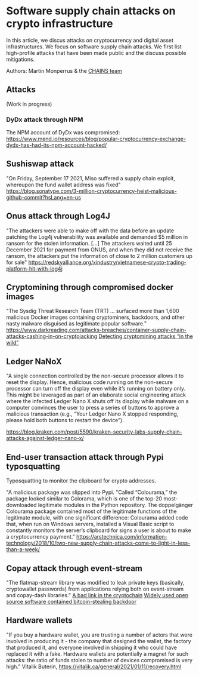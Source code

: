 # Software supply chain attacks on crypto infrastructure

In this article, we discus attacks on cryptocurrency and digital asset infrastructures.
We focus on software supply chain attacks.
We first list high-profile attacks that have been made public and the discuss possible mitigations.

Authors: Martin Monperrus \& the [CHAINS team](https://chains.proj.kth.se/)


## Attacks

(Work in progress)

### DyDx attack through NPM

The NPM account of DyDx was compromised: <https://www.mend.io/resources/blog/popular-cryptocurrency-exchange-dydx-has-had-its-npm-account-hacked/>

## Sushiswap attack

"On Friday, September 17 2021, Miso suffered a supply chain exploit, whereupon the fund wallet address was fixed"
<https://blog.sonatype.com/3-million-cryptocurrency-heist-malicious-github-commit?hsLang=en-us>

## Onus attack through Log4J

"The attackers were able to make off with the data before an update patching the Log4j vulnerability was available and demanded $5 million in ransom for the stolen information. [...] The attackers waited until 25 December 2021 for payment from ONUS, and when they did not receive the ransom, the attackers put the information of close to 2 million customers up for sale"
<https://redskyalliance.org/xindustry/vietnamese-crypto-trading-platform-hit-with-log4j>

## Cryptomining through compromised docker images

"The Sysdig Threat Research Team (TRT) ... surfaced more than 1,600 malicious Docker images containing cryptominers, backdoors, and other nasty malware disguised as legitimate popular software."
<https://www.darkreading.com/attacks-breaches/container-supply-chain-attacks-cashing-in-on-cryptojacking>
[Detecting cryptomining attacks “in the wild”](https://sysdig.com/blog/detecting-cryptomining-attacks-in-the-wild/)

## Ledger NaNoX

"A single connection controlled by the non-secure processor allows it to reset the display. Hence, malicious code running on the non-secure processor can turn off the display even while it’s running on battery only. This might be leveraged as part of an elaborate social engineering attack where the infected Ledger Nano X shuts off its display while malware on a computer convinces the user to press a series of buttons to approve a malicious transaction (e.g., “Your Ledger Nano X stopped responding, please hold both buttons to restart the device”).

 <https://blog.kraken.com/post/5590/kraken-security-labs-supply-chain-attacks-against-ledger-nano-x/>
 
## End-user transaction attack through Pypi typosquatting

Typosquatting to monitor the clipboard for crypto addresses.

"A malicious package was slipped into Pypi. "Called “Colourama,” the package looked similar to Colorama, which is one of the top-20 most-downloaded legitimate modules in the Python repository. The doppelgänger Colourama package contained most of the legitimate functions of the legitimate module, with one significant difference: Colourama added code that, when run on Windows servers, installed a Visual Basic script to constantly monitors the server’s clipboard for signs a user is about to make a cryptocurrency payment."
<https://arstechnica.com/information-technology/2018/10/two-new-supply-chain-attacks-come-to-light-in-less-than-a-week/>

## Copay attack through event-stream

"The flatmap-stream library was modified to leak private keys (basically, cryptowallet passwords) from applications relying both on event-stream and copay-dash libraries."
[A bad link in the cryptochain](https://www.kaspersky.com/blog/copay-supply-chain-attack/24786/)
[Widely used open source software contained bitcoin-stealing backdoor](https://arstechnica.com/information-technology/2018/11/hacker-backdoors-widely-used-open-source-software-to-steal-bitcoin/)


## Hardware wallets

"If you buy a hardware wallet, you are trusting a number of actors that were involved in producing it - the company that designed the wallet, the factory that produced it, and everyone involved in shipping it who could have replaced it with a fake. Hardware wallets are potentially a magnet for such attacks: the ratio of funds stolen to number of devices compromised is very high."
Vitalik Buterin, <https://vitalik.ca/general/2021/01/11/recovery.html>
